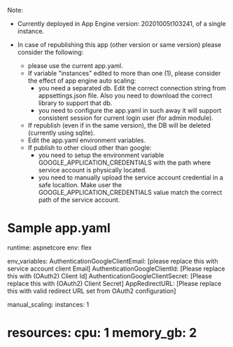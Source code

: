 Note:
- Currently deployed in App Engine version: 20201005t103241, of a single instance.

- In case of republishing this app (other version or same version) please consider the following:
	- please use the current app.yaml. 
	- If variable "instances" edited to more than one (1), please consider the effect of app engine auto scaling:
		- you need a separated db. Edit the correct connection string from appsettings.json file. Also you need to download the correct library to support that db.
		- you need to configure the app.yaml in such away it will support consistent session for current login user (for admin module).
	- If republish (even if in the same version), the DB will be deleted (currently using sqlite).
	- Edit the app.yaml environment variables. 
	- If publish to other cloud other than google: 
		- you need to setup the environment variable GOOGLE_APPLICATION_CREDENTIALS with the path where service account is physically located.
		- you need to manually upload the service account credential in a safe localtion. Make user the GOOGLE_APPLICATION_CREDENTIALS value match the correct path of the service account.

Sample app.yaml
====================================================
runtime: aspnetcore
env: flex

env_variables:
  AuthenticationGoogleClientEmail: [please replace this with service account client Email]
  AuthenticationGoogleClientId: [Please replace this with (OAuth2) Client Id]
  AuthenticationGoogleClientSecret: [Please replace this with (OAuth2) Client Secret]
  AppRedirectURL: [Please replace this with valid redirect URL set from OAuth2 configuration]
 
manual_scaling:
  instances: 1

resources:
  cpu: 1
  memory_gb: 2
====================================================

